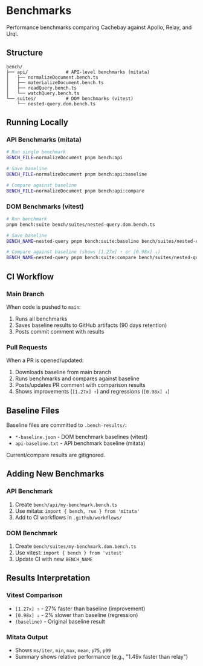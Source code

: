 # Benchmarks

Performance benchmarks comparing Cachebay against Apollo, Relay, and Urql.

## Structure

```
bench/
├── api/              # API-level benchmarks (mitata)
│   ├── normalizeDocument.bench.ts
│   ├── materializeDocument.bench.ts
│   ├── readQuery.bench.ts
│   └── watchQuery.bench.ts
└── suites/           # DOM benchmarks (vitest)
    └── nested-query.dom.bench.ts
```

## Running Locally

### API Benchmarks (mitata)
```bash
# Run single benchmark
BENCH_FILE=normalizeDocument pnpm bench:api

# Save baseline
BENCH_FILE=normalizeDocument pnpm bench:api:baseline

# Compare against baseline
BENCH_FILE=normalizeDocument pnpm bench:api:compare
```

### DOM Benchmarks (vitest)
```bash
# Run benchmark
pnpm bench:suite bench/suites/nested-query.dom.bench.ts

# Save baseline
BENCH_NAME=nested-query pnpm bench:suite:baseline bench/suites/nested-query.dom.bench.ts

# Compare against baseline (shows [1.27x] ⇑ or [0.98x] ⇓)
BENCH_NAME=nested-query pnpm bench:suite:compare bench/suites/nested-query.dom.bench.ts
```

## CI Workflow

### Main Branch
When code is pushed to `main`:
1. Runs all benchmarks
2. Saves baseline results to GitHub artifacts (90 days retention)
3. Posts commit comment with results

### Pull Requests
When a PR is opened/updated:
1. Downloads baseline from main branch
2. Runs benchmarks and compares against baseline
3. Posts/updates PR comment with comparison results
4. Shows improvements (`[1.27x] ⇑`) and regressions (`[0.98x] ⇓`)

## Baseline Files

Baseline files are committed to `.bench-results/`:
- `*-baseline.json` - DOM benchmark baselines (vitest)
- `api-baseline.txt` - API benchmark baseline (mitata)

Current/compare results are gitignored.

## Adding New Benchmarks

### API Benchmark
1. Create `bench/api/my-benchmark.bench.ts`
2. Use mitata: `import { bench, run } from 'mitata'`
3. Add to CI workflows in `.github/workflows/`

### DOM Benchmark
1. Create `bench/suites/my-benchmark.dom.bench.ts`
2. Use vitest: `import { bench } from 'vitest'`
3. Update CI with new `BENCH_NAME`

## Results Interpretation

### Vitest Comparison
- `[1.27x] ⇑` - 27% faster than baseline (improvement)
- `[0.98x] ⇓` - 2% slower than baseline (regression)
- `(baseline)` - Original baseline result

### Mitata Output
- Shows `ms/iter`, `min`, `max`, `mean`, `p75`, `p99`
- Summary shows relative performance (e.g., "1.49x faster than relay")
